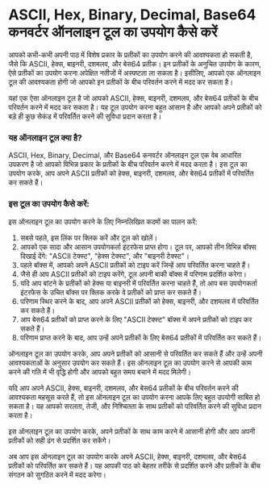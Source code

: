 ASCII, Hex, Binary, Decimal, Base64 कनवर्टर ऑनलाइन टूल का उपयोग कैसे करें
=========================================================================

आपको कभी-कभी अपनी पाठ में विशेष प्रकार के प्रतीकों का उपयोग करने की आवश्यकता हो सकती है, जैसे कि ASCII, हेक्स, बाइनरी, दशमलव, और बेस64 प्रतीक। इन प्रतीकों के अनुचित उपयोग के कारण, ऐसे प्रतीकों का उपयोग करना अपेक्षित नतीजों में अस्पष्टता ला सकता है। इसीलिए, आपको एक ऑनलाइन टूल की आवश्यकता होगी जो आपको इन प्रतीकों के बीच परिवर्तन करने में मदद कर सकता है।

यहां एक ऐसा ऑनलाइन टूल है जो आपको ASCII, हेक्स, बाइनरी, दशमलव, और बेस64 प्रतीकों के बीच परिवर्तन करने में मदद कर सकता है। यह टूल उपयोग करना बहुत आसान है और आपको अपने प्रतीकों को बड़े ही कुछ सेकंड में परिवर्तित करने की सुविधा प्रदान करता है।

### यह ऑनलाइन टूल क्या है?

ASCII, Hex, Binary, Decimal, और Base64 कनवर्टर ऑनलाइन टूल एक वेब आधारित उपकरण है जो आपको विभिन्न प्रकार के प्रतीकों के बीच परिवर्तन करने में मदद करता है। इस टूल का उपयोग करके, आप अपने ASCII प्रतीकों को हेक्स, बाइनरी, दशमलव, और बेस64 प्रतीकों में परिवर्तित कर सकते हैं।

### इस टूल का उपयोग कैसे करें:

इस ऑनलाइन टूल का उपयोग करने के लिए निम्नलिखित कदमों का पालन करें:

1. सबसे पहले, इस लिंक पर क्लिक करें और टूल को खोलें।
2. आपको एक सादा और आसान उपयोगकर्ता इंटरफेस प्राप्त होगा। टूल पर, आपको तीन विभिन्न बॉक्स दिखाई देंगे: "ASCII टेक्स्ट", "हेक्स टेक्स्ट", और "बाइनरी टेक्स्ट"।
3. पहले बॉक्स में, आपको अपने ASCII प्रतीकों को टाइप करें जिन्हें आप परिवर्तित करना चाहते हैं।
4. जैसे ही आप ASCII प्रतीकों को टाइप करेंगे, टूल अपनी बाकी बॉक्स में परिणाम प्रदर्शित करेगा।
5. यदि आप बांटने के प्रतीकों को हेक्स या बाइनरी में परिवर्तित करना चाहते हैं, तो आप बस उपयोगकर्ता इंटरफेस के उचित बॉक्स पर क्लिक करके वे प्रतीकों को प्राप्त कर सकते हैं।
6. परिणाम स्थिर करने के बाद, आप अपने ASCII प्रतीकों को हेक्स, बाइनरी, और दशमलव में परिवर्तित कर सकते हैं।
7. आप बेस64 प्रतीकों को प्राप्त करने के लिए "ASCII टेक्स्ट" बॉक्स में अपने प्रतीकों को टाइप कर सकते हैं।
8. परिणाम प्राप्त करने के बाद, आप उन्हें अपने प्रतीकों के लिए बेस64 प्रतीकों में परिवर्तित कर सकते हैं।

ऑनलाइन टूल का उपयोग करके, आप अपने प्रतीकों को आसानी से परिवर्तित कर सकते हैं और उन्हें अपनी आवश्यकताओं के अनुसार उपयोग कर सकते हैं। इस ऑनलाइन टूल का उपयोग करने से आपकी काम करने की गति में भी वृद्धि होगी और आपको बहुत समय बचाने में मदद मिलेगी।

यदि आप अपने ASCII, हेक्स, बाइनरी, दशमलव, और बेस64 प्रतीकों के बीच परिवर्तन करने की आवश्यकता महसूस करते हैं, तो इस ऑनलाइन टूल का उपयोग करना आपके लिए बहुत उपयोगी साबित हो सकता है। यह आपको सरलता, तेजी, और निश्चितता के साथ प्रतीकों को परिवर्तित करने की सुविधा प्रदान करता है।

इस ऑनलाइन टूल का उपयोग करके, अपने प्रतीकों के साथ काम करने में आसानी होगी और आप अपनी प्रतीकों को सही ढंग से प्रदर्शित कर सकेंगे।

अब आप इस ऑनलाइन टूल का उपयोग करके अपने ASCII, हेक्स, बाइनरी, दशमलव, और बेस64 प्रतीकों को परिवर्तित कर सकते हैं। यह आपकी पाठ को बेहतर तरीके से प्रदर्शित करने और प्रतीकों के बीच संगठन को सुगठित करने में मदद करेगा।